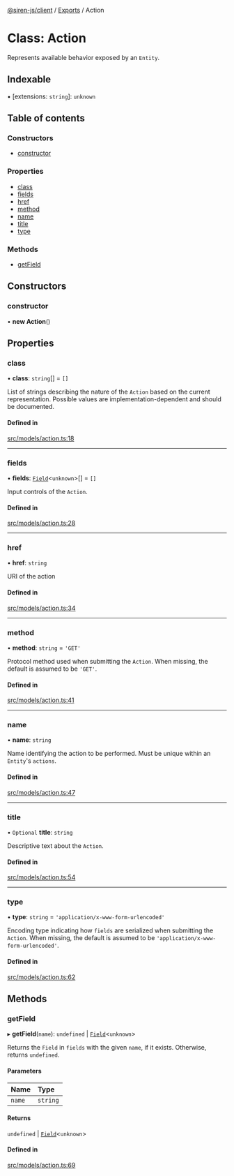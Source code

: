 [@siren-js/client](../README.md) / [Exports](../modules.md) / Action

# Class: Action

Represents available behavior exposed by an `Entity`.

## Indexable

▪ [extensions: `string`]: `unknown`

## Table of contents

### Constructors

- [constructor](Action.md#constructor)

### Properties

- [class](Action.md#class)
- [fields](Action.md#fields)
- [href](Action.md#href)
- [method](Action.md#method)
- [name](Action.md#name)
- [title](Action.md#title)
- [type](Action.md#type)

### Methods

- [getField](Action.md#getfield)

## Constructors

### constructor

• **new Action**()

## Properties

### class

• **class**: `string`[] = `[]`

List of strings describing the nature of the `Action` based on the current representation. Possible values are
implementation-dependent and should be documented.

#### Defined in

[src/models/action.ts:18](https://github.com/siren-js/client/blob/647f8ee/src/models/action.ts#L18)

___

### fields

• **fields**: [`Field`](Field.md)<`unknown`\>[] = `[]`

Input controls of the `Action`.

#### Defined in

[src/models/action.ts:28](https://github.com/siren-js/client/blob/647f8ee/src/models/action.ts#L28)

___

### href

• **href**: `string`

URI of the action

#### Defined in

[src/models/action.ts:34](https://github.com/siren-js/client/blob/647f8ee/src/models/action.ts#L34)

___

### method

• **method**: `string` = `'GET'`

Protocol method used when submitting the `Action`. When missing, the default is assumed to be `'GET'`.

#### Defined in

[src/models/action.ts:41](https://github.com/siren-js/client/blob/647f8ee/src/models/action.ts#L41)

___

### name

• **name**: `string`

Name identifying the action to be performed. Must be unique within an `Entity`'s `actions`.

#### Defined in

[src/models/action.ts:47](https://github.com/siren-js/client/blob/647f8ee/src/models/action.ts#L47)

___

### title

• `Optional` **title**: `string`

Descriptive text about the `Action`.

#### Defined in

[src/models/action.ts:54](https://github.com/siren-js/client/blob/647f8ee/src/models/action.ts#L54)

___

### type

• **type**: `string` = `'application/x-www-form-urlencoded'`

Encoding type indicating how `fields` are serialized when submitting the `Action`. When missing, the default is
assumed to be `'application/x-www-form-urlencoded'`.

#### Defined in

[src/models/action.ts:62](https://github.com/siren-js/client/blob/647f8ee/src/models/action.ts#L62)

## Methods

### getField

▸ **getField**(`name`): `undefined` \| [`Field`](Field.md)<`unknown`\>

Returns the `Field` in `fields` with the given `name`, if it exists. Otherwise, returns `undefined`.

#### Parameters

| Name | Type |
| :------ | :------ |
| `name` | `string` |

#### Returns

`undefined` \| [`Field`](Field.md)<`unknown`\>

#### Defined in

[src/models/action.ts:69](https://github.com/siren-js/client/blob/647f8ee/src/models/action.ts#L69)
